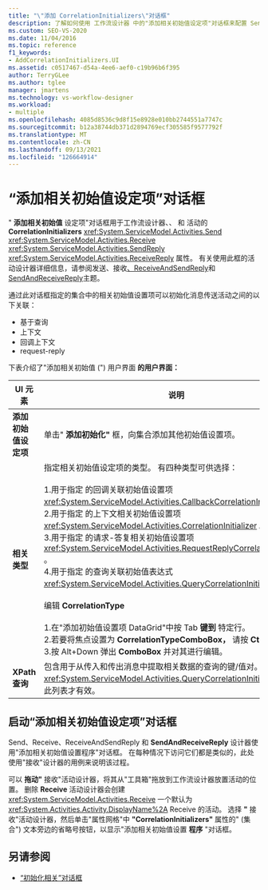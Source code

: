 ```yaml
---
title: "\"添加 CorrelationInitializers\"对话框"
description: 了解如何使用 工作流设计器 中的"添加相关初始值设定项"对话框来配置 Send、Receive 和 SendReply 活动的 CorrelationInitializers 属性。
ms.custom: SEO-VS-2020
ms.date: 11/04/2016
ms.topic: reference
f1_keywords:
- AddCorrelationInitializers.UI
ms.assetid: c0517467-d54a-4ee6-aef0-c19b96b6f395
author: TerryGLee
ms.author: tglee
manager: jmartens
ms.technology: vs-workflow-designer
ms.workload:
- multiple
ms.openlocfilehash: 4085d8536c9d8f15e8928e010bb2744551a7747c
ms.sourcegitcommit: b12a38744db371d2894769ecf305585f9577792f
ms.translationtype: MT
ms.contentlocale: zh-CN
ms.lasthandoff: 09/13/2021
ms.locfileid: "126664914"
---
```

# <a name="add-correlationinitializers-dialog-box"></a>“添加相关初始值设定项”对话框

" **添加相关初始值** 设定项"对话框用于工作流设计器、、 和 活动的 **CorrelationInitializers** <xref:System.ServiceModel.Activities.Send> <xref:System.ServiceModel.Activities.Receive> <xref:System.ServiceModel.Activities.SendReply> <xref:System.ServiceModel.Activities.ReceiveReply> 属性。 有关使用此框的活动设计器详细信息，请参阅发送、接收[、ReceiveAndSendReply](../workflow-designer/receiveandsendreply-template-designer.md)和[SendAndReceiveReply](../workflow-designer/sendandreceivereply-template-designer.md)主题。 [](../workflow-designer/send-activity-designer.md) [](../workflow-designer/receive-activity-designer.md)

通过此对话框指定的集合中的相关初始值设置项可以初始化消息传送活动之间的以下关联：

- 基于查询
- 上下文
- 回调上下文
- request-reply

下表介绍了"添加相关初始值 (") 用户界面 **的用户界面：**

|UI 元素|说明|
|-|-----------------|
|**添加初始值设定项**|单击" **添加初始化"** 框，向集合添加其他初始值设置项。|
|**相关类型**|指定相关初始值设定项的类型。 有四种类型可供选择：<br /><br /> 1.用于指定 的回调关联初始值设置项 <xref:System.ServiceModel.Activities.CallbackCorrelationInitializer> 。<br />2.用于指定 的上下文相关初始值设置项 <xref:System.ServiceModel.Activities.CorrelationInitializer> 。<br />3.用于指定 的请求-答复相关初始值设置项 <xref:System.ServiceModel.Activities.RequestReplyCorrelationInitializer> 。<br />4.用于指定 的查询关联初始值表达式 <xref:System.ServiceModel.Activities.QueryCorrelationInitializer> 。<br /><br /> 编辑 **CorrelationType**<br /><br /> 1.在"添加初始值设置项 DataGrid"中按 Tab **键到** 特定行。<br />2.若要将焦点设置为 **CorrelationTypeComboBox，** 请按 **Ctrl** + **Tab**。<br />3.按 Alt+Down 弹出 **ComboBox** 并对其进行编辑。|
|**XPath 查询**|包含用于从传入和传出消息中提取相关数据的查询的键/值对。 仅当使用 <xref:System.ServiceModel.Activities.QueryCorrelationInitializer> 类型时此列表才有效。|

## <a name="to-launch-the-add-correlation-initializers-dialog-box"></a>启动“添加相关初始值设定项”对话框

 Send、Receive、ReceiveAndSendReply 和 **SendAndReceiveReply** 设计器使用"添加相关初始值设置程序"对话框。    在每种情况下访问它们都是类似的，此处使用"接收"设计器的用例来说明该过程。

 可以 **拖动"** 接收"活动设计器，将其从"工具箱"拖放到工作流设计器放置活动的位置。 删除 **Receive** 活动设计器会创建 <xref:System.ServiceModel.Activities.Receive> 一个默认为 <xref:System.Activities.Activity.DisplayName%2A> Receive 的活动。 选择 **"** 接收"活动设计器，然后单击"属性网格"中 **"CorrelationInitializers"** 属性的" (集合") 文本旁边的省略号按钮，以显示"添加相关初始值设置 **程序** "对话框。

## <a name="see-also"></a>另请参阅

- [“初始化相关”对话框](../workflow-designer/initialize-correlation-dialog-box.md)
